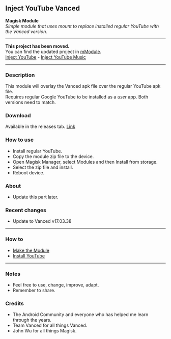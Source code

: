 ## Inject YouTube Vanced

**Magisk Module**  
_Simple module that uses mount to replace installed regular YouTube with the Vanced version._

---

**This project has been moved.**<br>
You can find the updated project in [mModule](https://github.com/mModule).<br>
[Inject YouTube](https://github.com/mModule/iYT) - [Inject YouTube Music](https://github.com/mModule/iYTm)

---

### Description
This module will overlay the Vanced apk file over the regular YouTube apk file.  
Requires regular Google YouTube to be installed as a _user_ app. Both versions need to match.  

### Download
Available in the releases tab. [Link](https://github.com/ipdev99/mModule_iYTv/releases)

### How to use
- Install regular YouTube.
- Copy the module zip file to the device.
- Open Magisk Manager, select Modules and then Install from storage.
- Select the zip file and install.
- Reboot device.

### About
- Update this part later.

### Recent changes
- Update to Vanced v17.03.38

---

### How to
- [Make the Module](https://github.com/ipdev99/mModule_iYTv/wiki/MakeModule)
- [Install YouTube](https://github.com/ipdev99/mModule_iYTv/wiki/Install)

---

### Notes
- Feel free to use, change, improve, adapt.
- Remember to share.

### Credits
- The Android Community and everyone who has helped me learn through the years.
- Team Vanced for all things Vanced.
- John Wu for all things Magisk.
